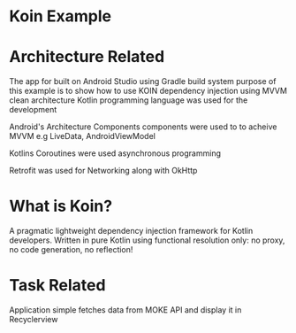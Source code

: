 # Koin Example

# Architecture Related
The app for built on Android Studio using Gradle build system purpose of this example is to show how to use KOIN dependency injection using MVVM clean architecture 
Kotlin programming language was used for the development


Android's Architecture Components components were used to to acheive MVVM e.g LiveData, AndroidViewModel

Kotlins Coroutines were used asynchronous programming

Retrofit was used for Networking along with OkHttp


# What is Koin?
A pragmatic lightweight dependency injection framework for Kotlin developers. Written in pure Kotlin using functional resolution only: no proxy, no code generation, no reflection!

# Task Related
Application simple fetches data from MOKE API and display it in Recyclerview

